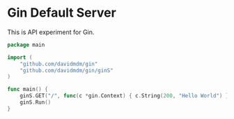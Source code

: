 # Gin Default Server

This is API experiment for Gin.

```go
package main

import (
	"github.com/davidmdm/gin"
	"github.com/davidmdm/gin/ginS"
)

func main() {
	ginS.GET("/", func(c *gin.Context) { c.String(200, "Hello World") })
	ginS.Run()
}
```
